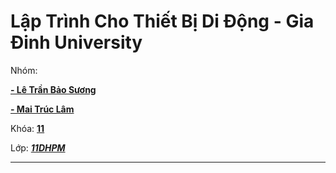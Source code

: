 # Lập Trình Cho Thiết Bị Di Động - Gia Đinh University

Nhóm: 

**<u> - Lê Trần Bảo Sương</u>**

**<u> - Mai Trúc Lâm</u>**

Khóa: **<u>11</u>**

Lớp: ***<u>11DHPM</u>***

---
